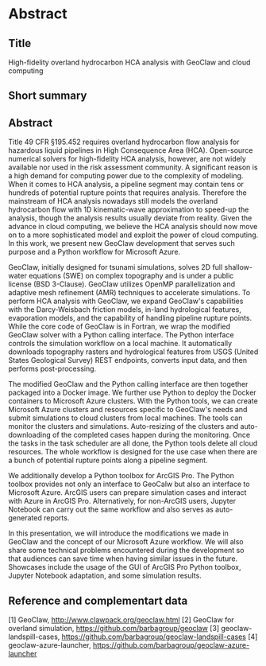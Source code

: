 Abstract
========

## Title

High-fidelity overland hydrocarbon HCA analysis with GeoClaw and cloud computing

## Short summary

## Abstract

Title 49 CFR §195.452 requires overland hydrocarbon flow analysis for hazardous liquid pipelines in High Consequence Area (HCA). 
Open-source numerical solvers for high-fidelity HCA analysis, however, are not widely available nor used in the risk assessment community. 
A significant reason is a high demand for computing power due to the complexity of modeling. 
When it comes to HCA analysis, a pipeline segment may contain tens or hundreds of potential rupture points that requires analysis. 
Therefore the mainstream of HCA analysis nowadays still models the overland hydrocarbon flow with 1D kinematic-wave approximation to speed-up the analysis, though the analysis results usually deviate from reality. 
Given the advance in cloud computing, we believe the HCA analysis should now move on to a more sophisticated model and exploit the power of cloud computing. 
In this work, we present new GeoClaw development that serves such purpose and a Python workflow for Microsoft Azure.

GeoClaw, initially designed for tsunami simulations, solves 2D full shallow-water equations (SWE) on complex topography and is under a public license (BSD 3-Clause). 
GeoClaw utilizes OpenMP parallelization and adaptive mesh refinement (AMR) techniques to accelerate simulations. 
To perform HCA analysis with GeoClaw, we expand GeoClaw's capabilities with the Darcy-Weisbach friction models, in-land hydrological features, evaporation models, and the capability of handling pipeline rupture points. 
While the core code of GeoClaw is in Fortran, we wrap the modified GeoClaw solver with a Python calling interface. 
The Python interface controls the simulation workflow on a local machine. 
It automatically downloads topography rasters and hydrological features from USGS (United States Geological Survey) REST endpoints, converts input data, and then performs post-processing.

The modified GeoClaw and the Python calling interface are then together packaged into a Docker image. 
We further use Python to deploy the Docker containers to Microsoft Azure clusters. 
With the Python tools, we can create Microsoft Azure clusters and resources specific to GeoClaw's needs and submit simulations to cloud clusters from local machines. 
The tools can monitor the clusters and simulations. 
Auto-resizing of the clusters and auto-downloading of the completed cases happen during the monitoring. 
Once the tasks in the task scheduler are all done, the Python tools delete all cloud resources. 
The whole workflow is designed for the use case when there are a bunch of potential rupture points along a pipeline segment.

We additionally develop a Python toolbox for ArcGIS Pro. 
The Python toolbox provides not only an interface to GeoCalw but also an interface to Microsoft Azure. 
ArcGIS users can prepare simulation cases and interact with Azure in ArcGIS Pro. 
Alternatively, for non-ArcGIS users, Jupyter Notebook can carry out the same workflow and also serves as auto-generated reports.

In this presentation, we will introduce the modifications we made in GeoClaw and the concept of our Microsoft Azure workflow. 
We will also share some technical problems encountered during the development so that audiences can save time when having similar issues in the future. 
Showcases include the usage of the GUI of ArcGIS Pro Python toolbox, Jupyter Notebook adaptation, and some simulation results.

## Reference and complementart data

[1] GeoClaw, http://www.clawpack.org/geoclaw.html
[2] GeoClaw for overland simulation, https://github.com/barbagroup/geoclaw
[3] geoclaw-landspill-cases, https://github.com/barbagroup/geoclaw-landspill-cases
[4] geoclaw-azure-launcher, https://github.com/barbagroup/geoclaw-azure-launcher

